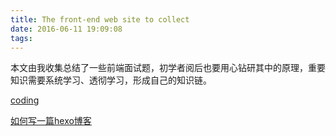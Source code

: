 ```yaml
---
title: The front-end web site to collect
date: 2016-06-11 19:09:08
tags:
---
```

本文由我收集总结了一些前端面试题，初学者阅后也要用心钻研其中的原理，重要知识需要系统学习、透彻学习，形成自己的知识链。
<!--more-->
[coding](https://coding.net/)

[如何写一篇hexo博客](http://www.jianshu.com/p/3c7ddd48bfa9)

